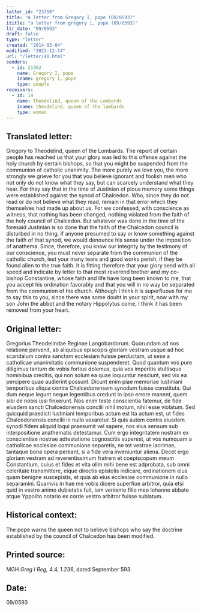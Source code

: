 ```yaml
---
letter_id: "23750"
title: "A letter from Gregory I, pope (09/0593)"
ititle: "a letter from gregory i, pope (09/0593)"
ltr_date: "09/0593"
draft: false
type: "letter"
created: "2014-03-04"
modified: "2021-12-14"
url: "/letter/40.html"
senders:
  - id: 21362
    name: Gregory I, pope
    iname: gregory i, pope
    type: people
receivers:
  - id: 14
    name: Theodelind, queen of the Lombards
    iname: theodelind, queen of the lombards
    type: woman
---
```

<h2> Translated letter:</h2>Gregory to Theodelind, queen of the Lombards.
The report of certain people has reached us that your glory was led to this offense against the holy church by certain bishops, so that you might be suspended from the communion of catholic unanimity.  The more purely we love you, the more strongly we grieve for you that you believe ignorant and foolish men who not only do not know what they say, but can scarcely understand what they hear.
For they say that in the time of Justinian of pious memory some things were established against the synod of Chalcedon.  Who, since they do not read or do not believe what they read, remain in that error which they themselves had made up about us.  For we confessed, with conscience as witness, that nothing has been changed, nothing violated from the faith of the holy council of Chalcedon.  But whatever was done in the time of the foresaid Justinian is so done that the faith of the Chalcedon council is disturbed in no thing.  If anyone presumed to say or know something against the faith of that synod, we would denounce his sense under the imposition of anathema.  Since, therefore, you know our integrity by the testimony of our conscience, you must never separate from the communion of the catholic church, lest your many tears and good works perish, if they be found alien to the true faith.
It is fitting therefore that your glory send with all speed and indicate by letter to that most reverend brother and my co-bishop Constantine, whose faith and life have long been known to me, that you accept his ordination favorably and that you will in no way be separated from the communion of his church.  Although I think it is superfluous for me to say this to you, since there was some doubt in your spirit, now with my son John the abbot and the notary Hippolytus come, I think it has been removed from your heart.
<h2 class="mt-4"> Original letter:</h2>Gregorius Theodelindae Reginae Langobardorum. Quorundam ad nos relatione pervenit, ab aliquibus episcopis gloriam vestram usque ad hoc scandalum contra sanctam ecclesiam fuisse perductam, ut sese a catholicae unanimitatis communione suspenderet. Quod quantum vos pure diligimus tantum de vobis fortius dolemus, quia vos imperitis stultisque hominibua creditis, qui non solum ea quae loquuntur nesciunt, sed vix ea percipere quae audierint possunt.
Dicunt enim piae memoriae Iustiniani temporibus aliqua contra Chalcedonensem synodum fuisse constituta. Qui dum neque legunt neque legentibus credunt in ipso errore manent, quem sibi de nobis ipsi finxerunt. Nos enim teste conscientia fatemur, de fide eiusdem sancti Chalcedonensis concilii nihil motum, nihil esse violatum. Sed quicquid praedicti Iustiniani temporibus actum est ita actum est, ut fides Chalcedonensis concilii in nullo vexaretur. Si quis autem contra eiusdem synodi fidem aliquid loqui praesumit vel sapere, nos eius sensum sub interpositione anathematis detestamur. Cum ergo integritatem nostram ex conscientiae nostrae adtestatione cognoscitis superest, ut vos numquam a catholicae ecclesiae communione separetis, ne tot vestrae lacrimae, tantaque bona opera pereant, si a fide vera inveniuntur aliena. Decet ergo gloriam vestram ad reverentissimum fratrem et coepiscopum meum Constantium, cuius et fides et vita olim mihi bene est adprobata, sub omni celeritate transmittere, eique directis epistolis indicare, ordinationem eius quam benigne suscepistis, et quia ab eius ecclesiae communione in nullo separamini. Quamvis in hae me vobis dicere superfiue arbitror, quia etsi quid in vestro animo dubietatis fuit, iam veniente filio meo Iohanne abbate atque Yppolito notario ex corde vestro arbitror fuisse sublatum.
<h2 class="mt-4"> Historical context:</h2>The pope warns the queen not to believe bishops who say the doctrine established by the council of Chalcedon has been modified.
<h2 class="mt-4"> Printed source:</h2><p>MGH <em>Greg I Reg,</em> 4.4, 1.236, dated September 593.</p><h2 class="mt-4"> Date:</h2>09/0593